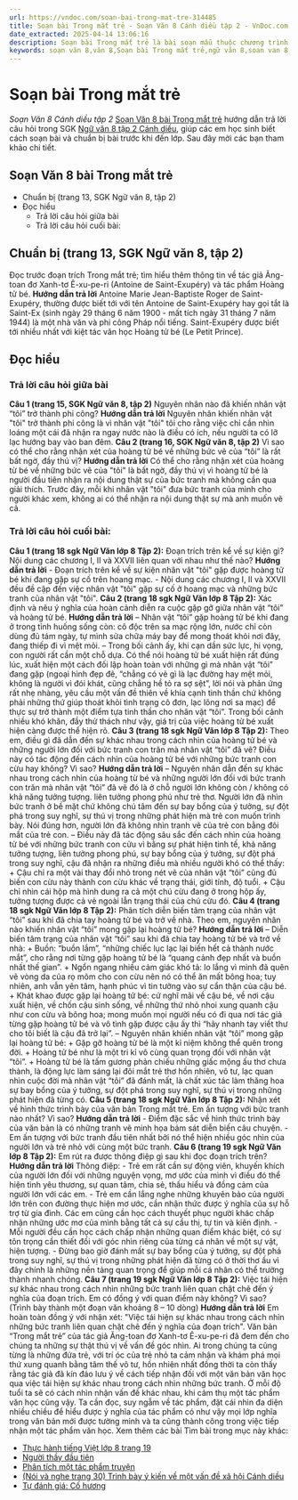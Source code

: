 ```yaml
---
url: https://vndoc.com/soan-bai-trong-mat-tre-314485
title: Soạn bài Trong mắt trẻ - Soạn Văn 8 Cánh diều tập 2 - VnDoc.com
date_extracted: 2025-04-14 13:06:16
description: Soạn bài Trong mắt trẻ là bài soạn mẫu thuộc chương trình Ngữ văn lớp 8, học kì 2. Mời các bạn cùng tham khảo bài soạn để chuẩn bị cho bài học sắp tới của mình.
keywords: soạn văn 8,văn 8,Soạn bài Trong mắt trẻ,ngữ văn 8,soan van 8,soạn văn lớp 8,giải văn 8,soạn văn 8 tập 1,soạn văn 8 Trong mắt trẻ,soạn Trong mắt trẻ,soạn văn 8 cánh diều,văn 8 cánh diều,ngữ văn 8 cánh diều,soạn trong mắt trẻ cánh diều,soạn văn 8 bài trong mắt trẻ
---
```


# Soạn bài Trong mắt trẻ
 _Soạn Văn 8 Cánh diều tập 2_
[Soạn Văn 8 bài Trong mắt trẻ](<https://vndoc.com/soan-bai-trong-mat-tre-314485>) hướng dẫn trả lời câu hỏi trong SGK [Ngữ văn 8 tập 2 Cánh diều](<https://vndoc.com/ngu-van-8-canh-dieu>), giúp các em học sinh biết cách soạn bài và chuẩn bị bài trước khi đến lớp. Sau đây mời các bạn tham khảo chi tiết.
## Soạn Văn 8 bài Trong mắt trẻ
  * Chuẩn bị \(trang 13, SGK Ngữ văn 8, tập 2\)
  * Đọc hiểu
    * Trả lời câu hỏi giữa bài
    * Trả lời câu hỏi cuối bài:

## **Chuẩn bị \(trang 13, SGK Ngữ văn 8, tập 2\)**
Đọc trước đoạn trích Trong mắt trẻ; tìm hiểu thêm thông tin về tác giả Ăng-toan đơ Xanh-tơ Ê-xu-pe-ri \(Antoine de Saint-Exupéry\) và tác phẩm Hoàng tử bé.
**Hướng dẫn trả lời**
Antoine Marie Jean-Baptiste Roger de Saint-Exupéry, thường được biết tới với tên Antoine de Saint-Exupéry hay gọi tắt là Saint-Ex \(sinh ngày 29 tháng 6 năm 1900 - mất tích ngày 31 tháng 7 năm 1944\) là một nhà văn và phi công Pháp nổi tiếng. Saint-Exupéry được biết tới nhiều nhất với kiệt tác văn học Hoàng tử bé \(Le Petit Prince\).
## **Đọc hiểu**
### Trả lời câu hỏi giữa bài
**Câu 1 \(trang 15, SGK Ngữ văn 8, tập 2\)**
Nguyên nhân nào đã khiến nhân vật “tôi” trở thành phi công?
**Hướng dẫn trả lời**
Nguyên nhân khiến nhân vật "tôi" trở thành phi công là vì nhân vật "tôi" tôi cho rằng việc chỉ cần nhìn loáng một cái đã nhận ra ngay nước nào là điều có ích, nếu người ta có lỡ lạc hướng bay vào ban đêm.
**Câu 2 \(trang 16, SGK Ngữ văn 8, tập 2\)**
Vì sao có thể cho rằng nhận xét của hoàng tử bé về những bức vẽ của “tôi” là rất bất ngờ, đầy thú vị?
**Hướng dẫn trả lời**
Có thể cho rằng nhận xét của hoàng từ bé về những bức vẽ của "tôi" là bất ngờ, đầy thú vị vì hoàng tử bé là người đầu tiên nhận ra nội dung thật sự của bức tranh mà không cần qua giải thích. Trước đây, mỗi khi nhân vật "tôi" đưa bức tranh của mình cho người khác xem, không ai có thể nhận ra nội dung thật sự mà anh muốn vẽ cả.
### **Trả lời câu hỏi cuối bài:**
**Câu 1 \(trang 18 sgk Ngữ Văn lớp 8 Tập 2\):**
Đoạn trích trên kể về sự kiện gì? Nội dung các chương I, II và XXVII liên quan với nhau như thế nào?
**Hướng dẫn trả lời**
\- Đoạn trích trên kể về sự kiện nhân vật "tôi" gặp được hoàng tử bé khi đang gặp sự cố trên hoang mạc.
\- Nội dung các chương I, II và XXVII đều đề cập đến việc nhân vật "tôi" gặp sự cố ở hoang mạc và những bức tranh của nhân vật "tôi".
**Câu 2 \(trang 18 sgk Ngữ Văn lớp 8 Tập 2\):**
Xác định và nêu ý nghĩa của hoàn cảnh diễn ra cuộc gặp gỡ giữa nhân vật “tôi” và hoàng tử bé.
**Hướng dẫn trả lời**
– Nhân vật “tôi” gặp hoàng tử bé khi đang ở trong tỉnh huống sống còn: cô độc trên sa mạc rộng lớn, nước chỉ còn dùng đủ tám ngày, tự mình sửa chữa máy bay để mong thoát khỏi nơi đây, đang thiếp đi vì mệt mỏi.
– Trong bối cảnh ấy, khi cạn dần sức lực, hi vọng, con người rất cần một chỗ dựa. Có thể nói hoàng tử bé xuất hiện rất đúng lúc, xuất hiện một cách đối lập hoàn toàn với những gì mà nhân vật “tôi” đang gặp \(ngoại hình đẹp đẽ, “chẳng có vẻ gì là lạc đường hay mệt mỏi, không là người vì đói khát, cũng chẳng hề tỏ ra sợ sệt”, lời nói và phản ứng rất nhẹ nhàng, yêu cầu một vấn đề thiên về khía cạnh tinh thần chứ không phải những thứ giúp thoát khỏi tình trạng cô đơn, lạc lõng nơi sa mạc\) để thực sự trở thành một điểm tựa tinh thần cho nhân vật “tôi”. Trong bối cảnh nhiều khó khăn, đầy thử thách như vậy, giá trị của việc hoàng tử bé xuất hiện càng được thể hiện rõ.
**Câu 3 \(trang 18 sgk Ngữ Văn lớp 8 Tập 2\):**
Theo em, điều gì đã dẫn đến sự khác nhau trong cách nhìn của hoàng tử bé và những người lớn đối với bức tranh con trăn mà nhân vật “tôi” đã vẽ? Điều này có tác động đến cách nhìn của hoàng tử bé với những bức tranh con cừu hay không? Vì sao?
**Hướng dẫn trả lời**
– Nguyên nhân dẫn đến sự khác nhau trong cách nhìn của hoàng từ bé và những người lớn đối với bức tranh con trăn mà nhân vật “tôi” đã vẽ đó là ở chỗ người lớn không còn / không có khả năng tưởng tượng. liên tưởng phong phú như trẻ thơ. Người lớn đã nhìn bức tranh ở bề mặt chứ không chú tâm đến sự bay bổng của ý tưởng, sự đột phá trong suy nghĩ, sự thú vị trong những phát hiện mà trẻ con muốn trình bày. Nói đúng hơn, người lớn đã không nhìn tranh vẽ của trẻ con bằng đôi mắt của trẻ con.
– Điều này đã tác động sâu sắc đến cách nhìn của hoàng tử bé với những bức tranh con cửu vì bằng sự phát hiện tinh tế, khả năng tưởng tượng, liên tưởng phong phú, sự bay bổng của ý tưởng, sự đột phá trong suy nghĩ, cậu đã nhận ra những điều mà nhiều người khó có thể thấy:
\+ Cậu chỉ ra một vài thay đổi nhỏ trong nét vẽ của nhân vật “tôi” cũng đủ biến con cừu này thành con cừu khác về trạng thái, giới tính, độ tuổi.
\+ Cậu chỉ nhìn cái hộp mà hình dung ra cả một chú cừu đang ở trong hộp ấy, tưởng tượng được cả vẻ ngoài lẫn trạng thái của chú cừu đó.
**Câu 4 \(trang 18 sgk Ngữ Văn lớp 8 Tập 2\):**
Phân tích diễn biến tâm trạng của nhân vật “tôi” sau khi đã chia tay hoàng tử bé và trở về nhà. Theo em, nguyên nhân nào khiến nhân vật “tôi” mong gặp lại hoàng tử bé?
**Hướng dẫn trả lời**
– Diễn biến tâm trạng của nhân vật “tôi” sau khi đã chia tay hoàng tử bé và trở về nhà:
\+ Buồn: “buồn lắm”, “những chiếc lục lạc lại biến hết cả thành nước mắt”, cho rằng nơi từng gặp hoàng tử bé là “quang cảnh đẹp nhất và buồn nhất thế gian”.
\+ Ngổn ngang nhiều cảm giác khó tả: lo lắng vì mình đã quên vẽ vòng da của rọ mõm cho con cừu nên nó có thể ăn mất bông hoa; tuy nhiên, anh vẫn yên tâm, hạnh phúc vì tin tưởng vào sự cẩn thận của cậu bé.
\+ Khát khao được gặp lại hoàng tử bé: cứ nghĩ mãi về cậu bé, về nơi cậu xuất hiện, về chốn cậu sinh sống, về những thứ nhỏ nhoi xung quanh cậu như con cừu và bông hoa; mong muốn mọi người nếu có đi qua nơi tác giả từng gặp hoàng tử bé và vô tình gặp được cậu ấy thì “hãy nhanh tay viết thư cho tôi biết là cậu đã trở lại”.
– Nguyên nhân khiến nhân vật “tôi” mong gặp lại hoàng tử bé:
\+ Gặp gỡ hoàng tử bé là một kỉ niệm không thể quên trong đời.
\+ Hoàng tử bé như là một tri kỉ vô cùng quan trọng đối với nhân vật “tôi”.
\+ Hoàng tử bé là tấm gương phản chiếu những giấc mộng ấu thơ chưa thành, là động lực làm sáng lại đôi mắt trẻ thơ hồn nhiên, vô tư, lạc quan nhìn cuộc đời mà nhân vật “tôi” đã đánh mất, là chất xúc tác làm thăng hoa sự bay bổng của ý tưởng, sự đột phá trong suy nghĩ, sự thú vị trong những phát hiện đã từng có.
**Câu 5 \(trang 18 sgk Ngữ Văn lớp 8 Tập 2\):**
Nhận xét về hình thức trình bày của văn bản Trong mắt trẻ. Em ấn tượng với bức tranh nào nhất? Vì sao?
**Hướng dẫn trả lời**
\- Điểm đặc sắc về hình thức trình bày của văn bản là có những tranh vẽ minh họa bám sát diễn biến câu chuyện.
\- Em ấn tượng với bức tranh đầu tiên nhất bởi nó thể hiện nhiều góc nhìn của người lớn và trẻ nhỏ với cùng một bức tranh.
**Câu 6 \(trang 19 sgk Ngữ Văn lớp 8 Tập 2\):**
Em rút ra được thông điệp gì sau khi đọc đoạn trích trên?
**Hướng dẫn trả lời**
Thông điệp:
\- Trẻ em rất cần sự động viên, khuyến khích của người lớn đối với những nguyện vọng, mơ ước của mình vì điều đó thể hiện tình yêu thương, sự quan tâm, chia sẻ, thấu hiểu và đồng cảm của người lớn với các em.
\- Trẻ em cần lắng nghe những khuyên bảo của người lớn trên con đường thực hiện mơ ước, cần nhận thức được ý nghĩa của sự hỗ trợ từ gia đình. Các em cũng cần học cách thuyết phục người khác chấp nhận những ước mơ của mình bằng tất cả sự cầu thị, tự tin và kiên định.
\- Mỗi người đều cần học cách chấp nhận những quan điểm khác biệt, có sự tôn trọng cần thiết đối với góc nhìn riêng của từng cá nhân về một sự vật, hiện tượng.
\- Đừng bao giờ đánh mất sự bay bổng của ý tưởng, sự đột phá trong suy nghĩ, sự thú vị trong những phát hiện đã từng có ở thời thơ ấu vì đây chính là những nền tảng quan trọng để giúp mỗi cá nhân có thể trưởng thành nhanh chóng.
**Câu 7 \(trang 19 sgk Ngữ Văn lớp 8 Tập 2\):**
Việc tái hiện sự khác nhau trong cách nhìn những bức tranh liên quan chặt chẽ đến ý nghĩa của đoạn trích. Em có đồng ý với quan điểm này không? Vì sao? \(Trình bày thành một đoạn văn khoảng 8 – 10 dòng\)
**Hướng dẫn trả lời**
Em hoàn toàn đồng ý với nhận xét: "Việc tái hiện sự khác nhau trong cách nhìn những bức tranh liên quan chặt chẽ đến ý nghĩa của đoạn trích". Văn bản “Trong mắt trẻ” của tác giả Ăng-toan đơ Xanh-tơ Ê-xu-pe-ri đã đem đến cho chúng ta những sự thật thú vị về vấn đề góc nhìn. Ai trong chúng ta cũng từng là những đứa trẻ, với trí óc của trẻ nhỏ ta cảm nhận và khám phá mọi thứ xung quanh bằng tâm thế vô tư, hồn nhiên nhất đồng thời ta còn thấy rằng tác giả đã kín đáo lưu ý về cách tiếp nhận đối với một văn bản văn học qua việc tái hiện sự khác nhau trong cách nhìn những bức tranh. Ở mỗi độ tuổi ta sẽ có cách nhìn nhận vấn đề khác nhau, khi cảm thụ một tác phẩm văn học cũng vậy. Ta cần đọc, suy ngẫm về tác phẩm, đặt cái nhìn đa diện nhiều chiều để hiểu được ý nghĩa của tác phẩm có như vậy mọi lớp nghĩa trong văn bản mới được tường minh và ta cũng thành công trong việc tiếp nhận một tác phẩm văn học.
Xem thêm các bài Tìm bài trong mục này khác:
  * [Thực hành tiếng Việt lớp 8 trang 19 ](</soan-bai-thuc-hanh-tieng-viet-lop-8-trang-19-tap-2-canh-dieu-314510>)
  * [Người thầy đầu tiên](</soan-bai-nguoi-thay-dau-tien-canh-dieu-314512>)
  * [Phân tích một tác phẩm truyện](</soan-bai-phan-tich-mot-tac-pham-truyen-314514>)
  * [\(Nói và nghe trang 30\) Trình bày ý kiến về một vấn đề xã hội Cánh diều](</soan-bai-noi-va-nghe-trang-30-trinh-bay-y-kien-ve-mot-van-de-xa-hoi-canh-dieu-314515>)
  * [Tự đánh giá: Cố hương](</soan-bai-tu-danh-gia-co-huong-314517>)

